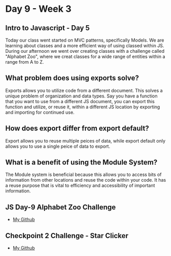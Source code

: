 # Day 9 - Week 3
## Intro to Javascript - Day 5
Today our class went started on MVC patterns, specifically Models. We are learning about classes and a more efficient way of using classed within JS. During our afternoon we went over creating classes with a challenge called "Alphabet Zoo", where we creat classes for a wide range of entities within a range from A to Z.

## What problem does using exports solve?
Exports allows you to utilize code from a different document. This solves a unique problem of organization and data types. Say you have a function that you want to use from a different JS document, you can export this function and utilize, or reuse it, within a different JS location by exporting and importing for continued use.
## How does export differ from export default?
Export allows you to reuse multiple peices of data, while export default only allows you to use a single peice of data to export. 
## What is a benefit of using the Module System?
The Module system is beneficial because this allows you to access bits of information from other locations and reuse the code within your code. It has a reuse purpose that is vital to efficiency and accessibility of important information.

## JS Day-9 Alphabet Zoo Challenge
- [My Github](https://github.com/JonesyJava/alphabet-zoo-classes.git)

## Checkpoint 2 Challenge - Star Clicker
- [My Github](https://github.com/JonesyJava/star-clicker.git)